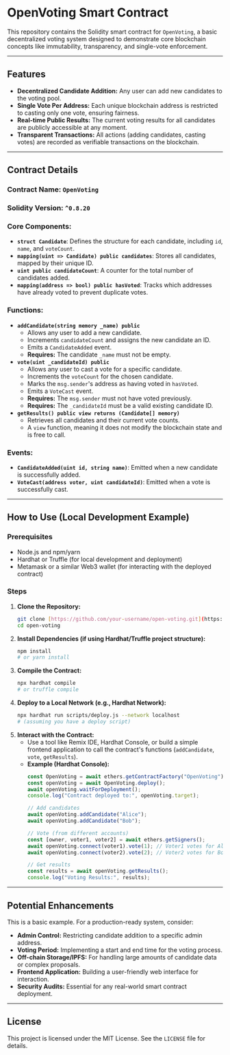 # OpenVoting Smart Contract

This repository contains the Solidity smart contract for `OpenVoting`, a basic decentralized voting system designed to demonstrate core blockchain concepts like immutability, transparency, and single-vote enforcement.

---

## Features

* **Decentralized Candidate Addition:** Any user can add new candidates to the voting pool.
* **Single Vote Per Address:** Each unique blockchain address is restricted to casting only one vote, ensuring fairness.
* **Real-time Public Results:** The current voting results for all candidates are publicly accessible at any moment.
* **Transparent Transactions:** All actions (adding candidates, casting votes) are recorded as verifiable transactions on the blockchain.

---

## Contract Details

### Contract Name: `OpenVoting`

### Solidity Version: `^0.8.20`

### Core Components:

* **`struct Candidate`**: Defines the structure for each candidate, including `id`, `name`, and `voteCount`.
* **`mapping(uint => Candidate) public candidates`**: Stores all candidates, mapped by their unique ID.
* **`uint public candidateCount`**: A counter for the total number of candidates added.
* **`mapping(address => bool) public hasVoted`**: Tracks which addresses have already voted to prevent duplicate votes.

### Functions:

* **`addCandidate(string memory _name) public`**
    * Allows any user to add a new candidate.
    * Increments `candidateCount` and assigns the new candidate an ID.
    * Emits a `CandidateAdded` event.
    * **Requires:** The candidate `_name` must not be empty.
* **`vote(uint _candidateId) public`**
    * Allows any user to cast a vote for a specific candidate.
    * Increments the `voteCount` for the chosen candidate.
    * Marks the `msg.sender`'s address as having voted in `hasVoted`.
    * Emits a `VoteCast` event.
    * **Requires:** The `msg.sender` must not have voted previously.
    * **Requires:** The `_candidateId` must be a valid existing candidate ID.
* **`getResults() public view returns (Candidate[] memory)`**
    * Retrieves all candidates and their current vote counts.
    * A `view` function, meaning it does not modify the blockchain state and is free to call.

### Events:

* **`CandidateAdded(uint id, string name)`**: Emitted when a new candidate is successfully added.
* **`VoteCast(address voter, uint candidateId)`**: Emitted when a vote is successfully cast.

---

## How to Use (Local Development Example)

### Prerequisites

* Node.js and npm/yarn
* Hardhat or Truffle (for local development and deployment)
* Metamask or a similar Web3 wallet (for interacting with the deployed contract)

### Steps

1.  **Clone the Repository:**
    ```bash
    git clone [https://github.com/your-username/open-voting.git](https://github.com/your-username/open-voting.git)
    cd open-voting
    ```
2.  **Install Dependencies (if using Hardhat/Truffle project structure):**
    ```bash
    npm install
    # or yarn install
    ```
3.  **Compile the Contract:**
    ```bash
    npx hardhat compile
    # or truffle compile
    ```
4.  **Deploy to a Local Network (e.g., Hardhat Network):**
    ```bash
    npx hardhat run scripts/deploy.js --network localhost
    # (assuming you have a deploy script)
    ```
5.  **Interact with the Contract:**
    * Use a tool like Remix IDE, Hardhat Console, or build a simple frontend application to call the contract's functions (`addCandidate`, `vote`, `getResults`).
    * **Example (Hardhat Console):**
        ```javascript
        const OpenVoting = await ethers.getContractFactory("OpenVoting");
        const openVoting = await OpenVoting.deploy();
        await openVoting.waitForDeployment();
        console.log("Contract deployed to:", openVoting.target);

        // Add candidates
        await openVoting.addCandidate("Alice");
        await openVoting.addCandidate("Bob");

        // Vote (from different accounts)
        const [owner, voter1, voter2] = await ethers.getSigners();
        await openVoting.connect(voter1).vote(1); // Voter1 votes for Alice
        await openVoting.connect(voter2).vote(2); // Voter2 votes for Bob

        // Get results
        const results = await openVoting.getResults();
        console.log("Voting Results:", results);
        ```

---

## Potential Enhancements

This is a basic example. For a production-ready system, consider:

* **Admin Control:** Restricting candidate addition to a specific admin address.
* **Voting Period:** Implementing a start and end time for the voting process.
* **Off-chain Storage/IPFS:** For handling large amounts of candidate data or complex proposals.
* **Frontend Application:** Building a user-friendly web interface for interaction.
* **Security Audits:** Essential for any real-world smart contract deployment.

---

## License

This project is licensed under the MIT License. See the `LICENSE` file for details.
